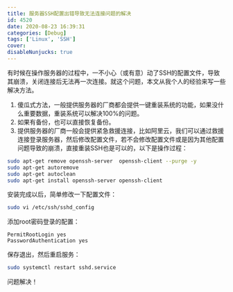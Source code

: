 ```yaml
---
title: 服务器SSH配置出错导致无法连接问题的解决
id: 4520
date: 2020-08-23 16:39:31
categories: [Debug]
tags: ['Linux', 'SSH']
cover: 
disableNunjucks: true
---
```


有时候在操作服务器的过程中，一不小心（或有意）动了SSH的配置文件，导致其崩溃，关闭连接后无法再一次连接。就这个问题，本文从我个人的经验来写一些解决方法。

1. 傻瓜式方法，一般提供服务器的厂商都会提供一键重装系统的功能，如果没什么重要数据，重装系统可以解决100%的问题。
2. 如果有备份，也可以直接恢复备份。
3. 提供服务器的厂商一般会提供紧急救援连接，比如阿里云，我们可以通过救援连接登录服务器，然后修改配置文件，若不会修改配置文件或是因为其他配置问题导致的崩溃，直接重装SSH也是可以的，以下是操作过程：


```bash
sudo apt-get remove openssh-server  openssh-client --purge -y
sudo apt-get autoremove
sudo apt-get autoclean
sudo apt-get install openssh-server openssh-client
```

安装完成以后，简单修改一下配置文件：

```bash
sudo vi /etc/ssh/sshd_config
```

添加root密码登录的配置：

```raw
PermitRootLogin yes
PasswordAuthentication yes
```

保存退出，然后重启服务：

```bash
sudo systemctl restart sshd.service
```

问题解决！
